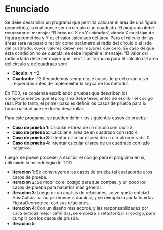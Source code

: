 # Enunciado
Se debe desarrollar un programa que permita calcular el área de una figura geométrica, la cual puede ser un círculo o un cuadrado. El programa debe responder el mensaje: “El área del X es Y unidades”, donde X es el tipo de figura geométrica y Y es el valor calculado del área.
Para el cálculo de las áreas será necesario recibir como parámetro el radio del círculo o el lado del cuadrado, cuyos valores deben ser mayores que cero. En caso de que esta condición no se cumpla, se debe imprimir el mensaje: “El valor del radio o lado debe ser mayor que cero”.
Las fórmulas para el cálculo del área del círculo y del cuadrado son:
- **Círculo**: 𝜋 r^2
- **Cuadrado**: L^2
Recordemos siempre qué casos de prueba van a ser requeridos antes de implementar la lógica de los métodos.

En TDD, se comienza escribiendo pruebas que describen los comportamientos que el programa debe tener, antes de escribir el código real. Por lo tanto, el primer paso es definir los casos de prueba para la funcionalidad que se desea desarrollar.

Para este programa, se pueden definir los siguientes casos de prueba:

- **Caso de prueba 1**: Calcular el área de un círculo con radio 3.
- **Caso de prueba 2**: Calcular el área de un cuadrado con lado 4.
- **Caso de prueba 3**: Intentar calcular el área de un círculo con radio 0.
- **Caso de prueba 4**: Intentar calcular el área de un cuadrado con lado negativo.

Luego, se puede proceder a escribir el código para el programa en sí, utilizando la metodología de TDD.

- **Iteracion 1**: Se construyeron los casos de prueba tal cual acorde a los casos de prueba.
- **Iteracion 2**: Se modificó el código para que compile, y un poco los casos de prueba para hacerlos más general.
- **Iteracion 3**: Luego de un analisis de relaciones, se ve que la entidad AreaCalculator no pertenece al dominio, y se reemplaza por la interfaz FiguraGeometrica, con sus relaciones.
- **Iteracion 4**: Con un diseño mas acorde, y las responsabilidades por cada entidad mejor definidas, se empieza a refactorizar el codigo, para cumplir con los casos de prueba.
- **Iteracion 5**:  